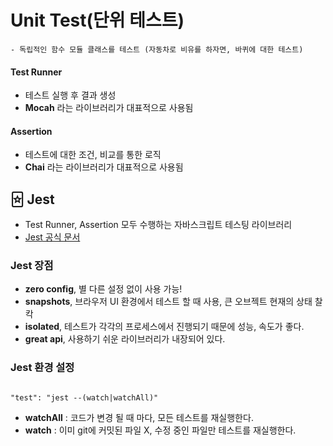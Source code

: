 # Unit Test(단위 테스트)

    - 독립적인 함수 모듈 클래스를 테스트 (자동차로 비유를 하자면, 바퀴에 대한 테스트)

#### Test Runner

- 테스트 실행 후 결과 생성
- **Mocah** 라는 라이브러리가 대표적으로 사용됨

#### Assertion

- 테스트에 대한 조건, 비교를 통한 로직
- **Chai** 라는 라이브러리가 대표적으로 사용됨

## 🃟 Jest

- Test Runner, Assertion 모두 수행하는 자바스크립트 테스팅 라이브러리
- [Jest 공식 문서](https://jestjs.io/)

### Jest 장점

- **zero config**, 별 다른 설정 없이 사용 가능!
- **snapshots**, 브라우저 UI 환경에서 테스트 할 때 사용, 큰 오브젝트 현재의 상태 찰칵
- **isolated**, 테스트가 각각의 프로세스에서 진행되기 때문에 성능, 속도가 좋다.
- **great api**, 사용하기 쉬운 라이브러리가 내장되어 있다.

### Jest 환경 설정

```shell

"test": "jest --(watch|watchAll)"

```

- **watchAll** : 코드가 변경 될 때 마다, 모든 테스트를 재실행한다.
- **watch** : 이미 git에 커밋된 파일 X, 수정 중인 파일만 테스트를 재실행한다.
